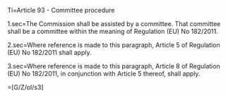 Ti=Article 93 - Committee procedure

1.sec=The Commission shall be assisted by a committee. That committee shall be a committee within the meaning of Regulation (EU) No 182/2011.

2.sec=Where reference is made to this paragraph, Article 5 of Regulation (EU) No 182/2011 shall apply.

3.sec=Where reference is made to this paragraph, Article 8 of Regulation (EU) No 182/2011, in conjunction with Article 5 thereof, shall apply.

=[G/Z/ol/s3]
